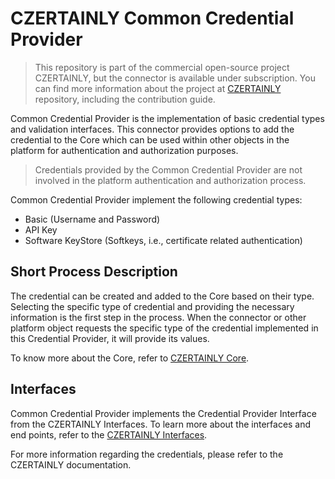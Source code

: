 # CZERTAINLY Common Credential Provider

> This repository is part of the commercial open-source project CZERTAINLY, but the connector is available under subscription. 
> You can find more information about the project at [CZERTAINLY](https://github.com/3KeyCompany/CZERTAINLY) repository, including the contribution guide.

Common Credential Provider is the implementation of basic credential types and validation interfaces. This connector provides options to add the credential to the Core which can be used within other objects in the platform for authentication and authorization purposes.

> Credentials provided by the Common Credential Provider are not involved in
the platform authentication and authorization process.

Common Credential Provider implement the following credential types:
- Basic (Username and Password)
- API Key
- Software KeyStore (Softkeys, i.e., certificate related authentication)

## Short Process Description

The credential can be created and added to the Core based on their type. Selecting the specific type of credential and providing the necessary information is the first step in the process.  When the connector or other platform object requests the specific type of the credential implemented in this Credential Provider, it will provide its values.

To know more about the Core, refer to [CZERTAINLY Core](https://github.com/3KeyCompany/CZERTAINLY-Core).

## Interfaces

Common Credential Provider implements the Credential Provider Interface from the CZERTAINLY Interfaces. To learn more about the interfaces and end points, refer to the [CZERTAINLY Interfaces](https://github.com/3KeyCompany/CZERTAINLY-Interfaces).

For more information regarding the credentials, please refer to the CZERTAINLY documentation.
